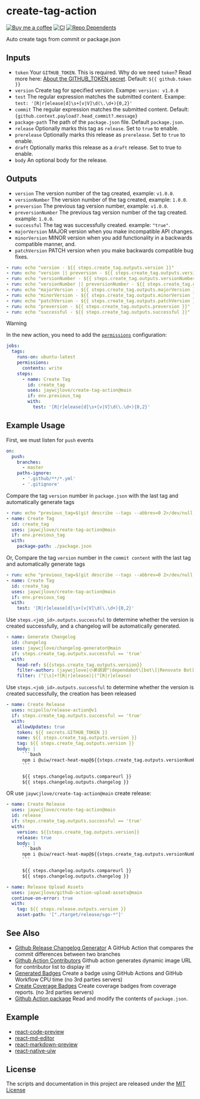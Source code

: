 create-tag-action
===

[![Buy me a coffee](https://img.shields.io/badge/Buy%20me%20a%20coffee-048754?logo=buymeacoffee)](https://jaywcjlove.github.io/#/sponsor)
[![CI](https://github.com/jaywcjlove/create-tag-action/actions/workflows/create-tag.yml/badge.svg)](https://github.com/jaywcjlove/create-tag-action/actions/workflows/create-tag.yml)
[![Repo Dependents](https://badgen.net/github/dependents-repo/jaywcjlove/create-tag-action)](https://github.com/jaywcjlove/create-tag-action/network/dependents)

Auto create tags from commit or package.json

## Inputs

- `token` Your `GITHUB_TOKEN`. This is required. Why do we need `token`? Read more here: [About the GITHUB_TOKEN secret](https://help.github.com/en/actions/automating-your-workflow-with-github-actions/authenticating-with-the-github_token#about-the-github_token-secret). Default: `${{ github.token }}`
- `version` Create tag for specified version. Exampe: `version: v1.0.0`
- `test` The regular expression matches the submitted content. Exampe: `test: '[R|r]elease[d]\s+[v|V]\d(\.\d+){0,2}'`
- `commit` The regular expression matches the submitted content. Default: `{github.context.payload?.head_commit?.message}`
- `package-path` The path of the `package.json` file. Default `package.json`.
- `release` Optionally marks this tag as `release`. Set to `true` to enable.
- `prerelease` Optionally marks this release as `prerelease`. Set to `true` to enable.
- `draft` Optionally marks this release as a `draft` release. Set to true to enable.
- `body` An optional body for the release.

## Outputs

- `version` The version number of the tag created, example: `v1.0.0`.
- `versionNumber` The version number of the tag created, example: `1.0.0`.
- `preversion` The previous tag version number, example: `v1.0.0`.
- `preversionNumber` The previous tag version number of the tag created. example: `1.0.0`.
- `successful` The tag was successfully created. example: `"true"`.
- `majorVersion` MAJOR version when you make incompatible API changes.
- `minorVersion` MINOR version when you add functionality in a backwards compatible manner, and.
- `patchVersion` PATCH version when you make backwards compatible bug fixes.

```yml
- run: echo "version - ${{ steps.create_tag.outputs.version }}"
- run: echo "version || preversion - ${{ steps.create_tag.outputs.version || steps.create_tag.outputs.preversion }}"
- run: echo "versionNumber - ${{ steps.create_tag.outputs.versionNumber }}"
- run: echo "versionNumber || preversionNumber - ${{ steps.create_tag.outputs.versionNumber || steps.create_tag.outputs.preversionNumber }}"
- run: echo "majorVersion - ${{ steps.create_tag.outputs.majorVersion }}"
- run: echo "minorVersion - ${{ steps.create_tag.outputs.minorVersion }}"
- run: echo "patchVersion - ${{ steps.create_tag.outputs.patchVersion }}"
- run: echo "preversion - ${{ steps.create_tag.outputs.preversion }}"
- run: echo "successful - ${{ steps.create_tag.outputs.successful }}"
```

> [!WARNING]
> In the new action, you need to add the [`permissions`](https://docs.github.com/en/actions/using-jobs/assigning-permissions-to-jobs) configuration:
> 
> ```yml
> jobs: 
>   tags:
>     runs-on: ubuntu-latest
>     permissions:
>       contents: write
>     steps:
>       - name: Create Tag
>         id: create_tag
>         uses: jaywcjlove/create-tag-action@main
>         if: env.previous_tag
>         with:
>           test: '[R|r]elease[d]\s+[v|V]\d(\.\d+){0,2}'
> ```

## Example Usage

First, we must listen for `push` events

```yml
on:
  push:
    branches:
      - master
    paths-ignore:
      - '.github/**/*.yml'
      - '.gitignore'
```

Compare the tag `version` number in `package.json` with the last tag and automatically generate tags

```yml
- run: echo "previous_tag=$(git describe --tags --abbrev=0 2>/dev/null || echo '')" >> $GITHUB_ENV
- name: Create Tag
  id: create_tag
  uses: jaywcjlove/create-tag-action@main
  if: env.previous_tag
  with:
    package-path: ./package.json
```

Or, Compare the tag `version` number in the `commit content` with the last tag and automatically generate tags

```yml
- run: echo "previous_tag=$(git describe --tags --abbrev=0 2>/dev/null || echo '')" >> $GITHUB_ENV
- name: Create Tag
  id: create_tag
  uses: jaywcjlove/create-tag-action@main
  if: env.previous_tag
  with:
    test: '[R|r]elease[d]\s+[v|V]\d(\.\d+){0,2}'
```

Use `steps.<job_id>.outputs.successful` to determine whether the version is created successfully, and a changelog will be automatically generated.

```yml
- name: Generate Changelog
  id: changelog
  uses: jaywcjlove/changelog-generator@main
  if: steps.create_tag.outputs.successful == 'true'
  with:
    head-ref: ${{steps.create_tag.outputs.version}}
    filter-author: (jaywcjlove|小弟调调™|dependabot\[bot\]|Renovate Bot)
    filter: (^[\s]+?[R|r]elease)|(^[R|r]elease)
```

Use `steps.<job_id>.outputs.successful` to determine whether the version is created successfully, the creation has been released

```yml
- name: Create Release
  uses: ncipollo/release-action@v1
  if: steps.create_tag.outputs.successful == 'true'
  with:
    allowUpdates: true
    token: ${{ secrets.GITHUB_TOKEN }}
    name: ${{ steps.create_tag.outputs.version }}
    tag: ${{ steps.create_tag.outputs.version }}
    body: |
      ```bash
      npm i @uiw/react-heat-map@${{steps.create_tag.outputs.versionNumber}}
      ```

      ${{ steps.changelog.outputs.compareurl }}
      ${{ steps.changelog.outputs.changelog }}
```

OR use `jaywcjlove/create-tag-action@main` create release: 

```yml
- name: Create Release
  uses: jaywcjlove/create-tag-action@main
  id: release
  if: steps.create_tag.outputs.successful == 'true'
  with:
    version: ${{steps.create_tag.outputs.version}}
    release: true
    body: |
      ```bash
      npm i @uiw/react-heat-map@${{steps.create_tag.outputs.versionNumber}}
      ```

      ${{ steps.changelog.outputs.compareurl }}
      ${{ steps.changelog.outputs.changelog }}

- name: Release Upload Assets
  uses: jaywcjlove/github-action-upload-assets@main
  continue-on-error: true
  with:
    tag: ${{ steps.release.outputs.version }}
    asset-path: '["./target/release/sgo-*"]'
```

## See Also

- [Github Release Changelog Generator](https://github.com/jaywcjlove/changelog-generator) A GitHub Action that compares the commit differences between two branches
- [Github Action Contributors](https://github.com/jaywcjlove/github-action-contributors) Github action generates dynamic image URL for contributor list to display it!
- [Generated Badges](https://github.com/jaywcjlove/generated-badges) Create a badge using GitHub Actions and GitHub Workflow CPU time (no 3rd parties servers)
- [Create Coverage Badges](https://github.com/jaywcjlove/coverage-badges-cli) Create coverage badges from coverage reports. (no 3rd parties servers)
- [Github Action package](https://github.com/jaywcjlove/github-action-package) Read and modify the contents of `package.json`.

## Example

- [react-code-preview](https://github.com/uiwjs/react-code-preview/blob/fb9829440a21fddbb57100db62ae113be3c01161/.github/workflows/ci.yml#L35-L40)
- [react-md-editor](https://github.com/uiwjs/react-md-editor/blob/e3293bca45bff08110ef5e9119d907db2ec95baa/.github/workflows/ci.yml#L23-L28)
- [react-markdown-preview](https://github.com/uiwjs/react-markdown-preview/blob/b230eba6526786cbd7318e514276fd05ae58edc9/.github/workflows/ci.yml#L21-L26)
- [react-native-uiw](https://github.com/uiwjs/react-native-uiw/blob/9876540e78df61b5c5d906451b3c76bb2168c23c/.github/workflows/ci.yml#L22-L27)

## License

The scripts and documentation in this project are released under the [MIT License](./LICENSE)

